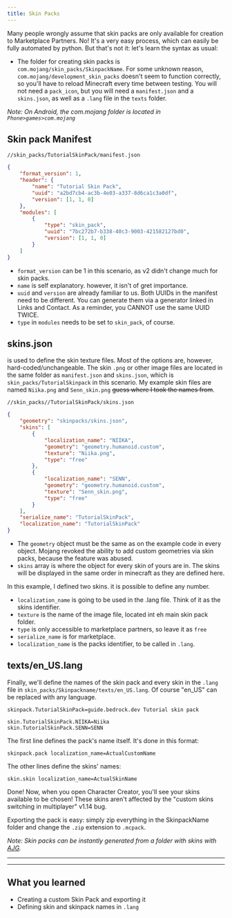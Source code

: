 ```yaml
---
title: Skin Packs
---
```


<!-- - [Skin pack Manifest](#Skin pack Manifest)
- [skins.json](#skins.json)
- [texts/en_US.lang](#texts/en_US.lang)
- [What you learned](#What you learned:) -->

Many people wrongly assume that skin packs are only available for creation to Marketplace Partners. No! It's a very easy process, which can easily be fully automated by python. But that's not it: let's learn the syntax as usual:

-   The folder for creating skin packs is `com.mojang/skin_packs/SkinpackName`. For some unknown reason, `com.mojang/development_skin_packs` doesn't seem to function correctly, so you'll have to reload Minecraft every time between testing. You will not need a `pack_icon`, but you will need a `manifest.json` and a `skins.json`, as well as a `.lang` file in the `texts` folder.

_Note: On Android, the com.mojang folder is located in `Phone>games>com.mojang`_

## Skin pack Manifest

`//skin_packs/TutorialSkinPack/manifest.json`

```json
{
	"format_version": 1,
	"header": {
		"name": "Tutorial Skin Pack",
		"uuid": "a2bd7cb4-ac3b-4e03-a337-8d6ca1c3a0df",
		"version": [1, 1, 0]
	},
	"modules": [
		{
			"type": "skin_pack",
			"uuid": "7bc272b7-b338-40c3-9003-421582127bd0",
			"version": [1, 1, 0]
		}
	]
}
```

-   `format_version` can be 1 in this scenario, as v2 didn't change much for skin packs.
-   `name` is self explanatory. however, it isn't of gret importance.
-   `uuid` and `version` are already familiar to us. Both UUIDs in the manifest need to be different. You can generate them via a generator linked in Links and Contact. As a reminder, you CANNOT use the same UUID TWICE.
-   `type` in `modules` needs to be set to `skin_pack`, of course.

## skins.json

is used to define the skin texture files. Most of the options are, however, hard-coded/unchangeable. The skin `.png` or other image files are located in the same folder as `manifest.json` and `skins.json`, which is `skin_packs/TutorialSkinpack` in this scenario. My example skin files are named `Niika.png` and `Senn_skin.png` ~~guess where I took the names from~~.

`//skin_packs//TutorialSkinPack/skins.json`

```json
{
	"geometry": "skinpacks/skins.json",
	"skins": [
		{
			"localization_name": "NIIKA",
			"geometry": "geometry.humanoid.custom",
			"texture": "Niika.png",
			"type": "free"
		},
		{
			"localization_name": "SENN",
			"geometry": "geometry.humanoid.custom",
			"texture": "Senn_skin.png",
			"type": "free"
		}
	],
	"serialize_name": "TutorialSkinPack",
	"localization_name": "TutorialSkinPack"
}
```

-   The `geometry` object must be the same as on the example code in every object. Mojang revoked the ability to add custom geometries via skin packs, because the feature was abused.
-   `skins` array is where the object for every skin of yours are in. The skins will be displayed in the same order in minecraft as they are defined here.

In this example, I defined two skins. it is possible to define any number.

-   `localization_name` is going to be used in the .lang file. Think of it as the skins identifier.
-   `texture` is the name of the image file, located int eh main skin pack folder.
-   `type` is only accessible to marketplace partners, so leave it as `free`
-   `serialize_name` is for marketplace.
-   `localization_name` is the packs identifier, to be called in `.lang`.

## texts/en_US.lang

Finally, we'll define the names of the skin pack and every skin in the `.lang` file in `skin_packs/Skinpackname/texts/en_US.lang`. Of course "en_US" can be replaced with any language.

```
skinpack.TutorialSkinPack=guide.bedrock.dev Tutorial skin pack

skin.TutorialSkinPack.NIIKA=Niika
skin.TutorialSkinPack.SENN=SENN
```

The first line defines the pack's name itself. It's done in this format:

`skinpack.pack localization_name=ActualCustomName`

The other lines define the skins' names:

`skin.skin localization_name=ActualSkinName`

Done! Now, when you open Character Creator, you'll see your skins available to be chosen! These skins aren't affected by the "custom skins switching in multiplayer" v1.14 bug.

Exporting the pack is easy: simply zip everything in the SkinpackName folder and change the `.zip` extension to `.mcpack`.

_Note: Skin packs can be instantly generated from a folder with skins with [AJG](https://kaifireborn.itch.io/addon-json-generator)._

---

---

## What you learned

-   Creating a custom Skin Pack and exporting it
-   Defining skin and skinpack names in `.lang`
